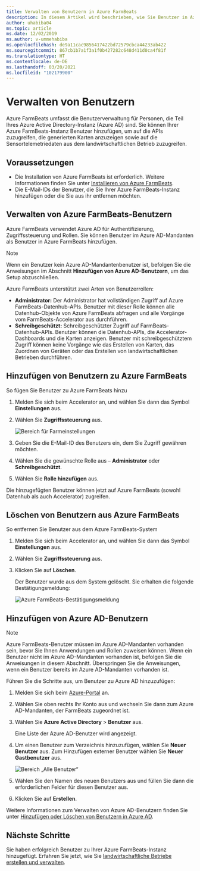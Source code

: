 ```yaml
---
title: Verwalten von Benutzern in Azure FarmBeats
description: In diesem Artikel wird beschrieben, wie Sie Benutzer in Azure FarmBeats verwalten.
author: uhabiba04
ms.topic: article
ms.date: 12/02/2019
ms.author: v-ummehabiba
ms.openlocfilehash: de9a11cac9856417422bd72579cbca44233ab422
ms.sourcegitcommit: 867cb1b7a1f3a1f0b427282c648d411d0ca4f81f
ms.translationtype: HT
ms.contentlocale: de-DE
ms.lasthandoff: 03/20/2021
ms.locfileid: "102179900"
---
```

# <a name="manage-users"></a>Verwalten von Benutzern

Azure FarmBeats umfasst die Benutzerverwaltung für Personen, die Teil Ihres Azure Active Directory-Instanz (Azure AD) sind. Sie können Ihrer Azure FarmBeats-Instanz Benutzer hinzufügen, um auf die APIs zuzugreifen, die generierten Karten anzuzeigen sowie auf die Sensortelemetriedaten aus dem landwirtschaftlichen Betrieb zuzugreifen.

## <a name="prerequisites"></a>Voraussetzungen

- Die Installation von Azure FarmBeats ist erforderlich. Weitere Informationen finden Sie unter [Installieren von Azure FarmBeats](install-azure-farmbeats.md).
- Die E-Mail-IDs der Benutzer, die Sie Ihrer Azure FarmBeats-Instanz hinzufügen oder die Sie aus ihr entfernen möchten.

## <a name="manage-azure-farmbeats-users"></a>Verwalten von Azure FarmBeats-Benutzern

Azure FarmBeats verwendet Azure AD für Authentifizierung, Zugriffssteuerung und Rollen. Sie können Benutzer im Azure AD-Mandanten als Benutzer in Azure FarmBeats hinzufügen.

> [!NOTE]
> Wenn ein Benutzer kein Azure AD-Mandantenbenutzer ist, befolgen Sie die Anweisungen im Abschnitt **Hinzufügen von Azure AD-Benutzern**, um das Setup abzuschließen.

Azure FarmBeats unterstützt zwei Arten von Benutzerrollen:

 - **Administrator:** Der Administrator hat vollständigen Zugriff auf Azure FarmBeats-Datenhub-APIs. Benutzer mit dieser Rolle können alle Datenhub-Objekte von Azure FarmBeats abfragen und alle Vorgänge vom FarmBeats-Accelerator aus durchführen.
 - **Schreibgeschützt:** Schreibgeschützter Zugriff auf FarmBeats-Datenhub-APIs. Benutzer können die Datenhub-APIs, die Accelerator-Dashboards und die Karten anzeigen. Benutzer mit schreibgeschütztem Zugriff können keine Vorgänge wie das Erstellen von Karten, das Zuordnen von Geräten oder das Erstellen von landwirtschaftlichen Betrieben durchführen.

## <a name="add-users-to-azure-farmbeats"></a>Hinzufügen von Benutzern zu Azure FarmBeats

So fügen Sie Benutzer zu Azure FarmBeats hinzu

1. Melden Sie sich beim Accelerator an, und wählen Sie dann das Symbol **Einstellungen** aus.
2. Wählen Sie **Zugriffssteuerung** aus.

    ![Bereich für Farmeinstellungen](./media/create-farms-in-azure-farmbeats/settings-users-1.png)

3. Geben Sie die E-Mail-ID des Benutzers ein, dem Sie Zugriff gewähren möchten.
4. Wählen Sie die gewünschte Rolle aus – **Administrator** oder **Schreibgeschützt**.
5. Wählen Sie **Rolle hinzufügen** aus.

Die hinzugefügten Benutzer können jetzt auf Azure FarmBeats (sowohl Datenhub als auch Accelerator) zugreifen.

## <a name="delete-users-from-azure-farmbeats"></a>Löschen von Benutzern aus Azure FarmBeats

So entfernen Sie Benutzer aus dem Azure FarmBeats-System

1. Melden Sie sich beim Accelerator an, und wählen Sie dann das Symbol **Einstellungen** aus.
2. Wählen Sie **Zugriffssteuerung** aus.
3. Klicken Sie auf **Löschen**.

   Der Benutzer wurde aus dem System gelöscht. Sie erhalten die folgende Bestätigungsmeldung:

   ![Azure FarmBeats-Bestätigungsmeldung](./media/create-farms-in-azure-farmbeats/manage-users-2.png)

## <a name="add-azure-ad-users"></a>Hinzufügen von Azure AD-Benutzern

> [!NOTE]
> Azure FarmBeats-Benutzer müssen im Azure AD-Mandanten vorhanden sein, bevor Sie Ihnen Anwendungen und Rollen zuweisen können. Wenn ein Benutzer nicht im Azure AD-Mandanten vorhanden ist, befolgen Sie die Anweisungen in diesem Abschnitt. Überspringen Sie die Anweisungen, wenn ein Benutzer bereits im Azure AD-Mandanten vorhanden ist.

Führen Sie die Schritte aus, um Benutzer zu Azure AD hinzuzufügen:

1. Melden Sie sich beim [Azure-Portal](https://portal.azure.com/) an.
2. Wählen Sie oben rechts Ihr Konto aus und wechseln Sie dann zum Azure AD-Mandanten, der FarmBeats zugeordnet ist.
3. Wählen Sie **Azure Active Directory** > **Benutzer** aus.

    Eine Liste der Azure AD-Benutzer wird angezeigt.

4. Um einen Benutzer zum Verzeichnis hinzuzufügen, wählen Sie **Neuer Benutzer** aus. Zum Hinzufügen externer Benutzer wählen Sie **Neuer Gastbenutzer** aus.

    ![Bereich „Alle Benutzer“](./media/create-farms-in-azure-farmbeats/manage-users-3.png)

5. Wählen Sie den Namen des neuen Benutzers aus und füllen Sie dann die erforderlichen Felder für diesen Benutzer aus.
6. Klicken Sie auf **Erstellen**.

Weitere Informationen zum Verwalten von Azure AD-Benutzern finden Sie unter [Hinzufügen oder Löschen von Benutzern in Azure AD](../../active-directory/fundamentals/add-users-azure-active-directory.md).

## <a name="next-steps"></a>Nächste Schritte

Sie haben erfolgreich Benutzer zu Ihrer Azure FarmBeats-Instanz hinzugefügt. Erfahren Sie jetzt, wie Sie [landwirtschaftliche Betriebe erstellen und verwalten](manage-farms-in-azure-farmbeats.md#create-farms).